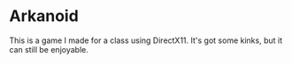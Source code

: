 # Arkanoid

This is a game I made for a class using DirectX11. 
It's got some kinks, but it can still be enjoyable.
